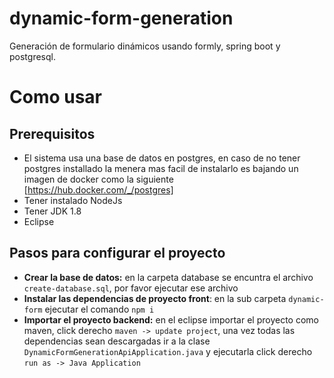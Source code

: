 # dynamic-form-generation
Generación de formulario dinámicos usando formly, spring boot y postgresql.


# Como usar

## Prerequisitos

* El sistema usa una base de datos en postgres, en caso de no tener postgres installado la menera mas facil de instalarlo es bajando un imagen de docker como la siguiente [https://hub.docker.com/_/postgres]
* Tener instalado NodeJs
* Tener JDK 1.8
* Eclipse

## Pasos para configurar el proyecto

* **Crear la base de datos:** en la carpeta database se encuntra el archivo `create-database.sql`, por favor ejecutar ese archivo
* **Instalar las dependencias de proyecto front**: en la sub carpeta `dynamic-form` ejecutar el comando `npm i`
* **Importar el proyecto backend:** en el eclipse importar el proyecto como maven, click derecho `maven -> update project`, una vez todas las dependencias sean descargadas ir a la clase `DynamicFormGenerationApiApplication.java` y ejecutarla click derecho `run as -> Java Application`
